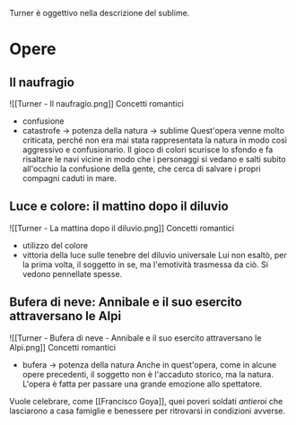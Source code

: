Turner è oggettivo nella descrizione del sublime.
# Opere
## Il naufragio
![[Turner - Il naufragio.png]]
Concetti romantici
- confusione
- catastrofe -> potenza della natura -> sublime
Quest'opera venne molto criticata, perché non era mai stata rappresentata la natura in modo così aggressivo e confusionario.
Il gioco di colori scurisce lo sfondo e fa risaltare le navi vicine in modo che i personaggi si vedano e salti subito all'occhio la confusione della gente, che cerca di salvare i propri compagni caduti in mare.
## Luce e colore: il mattino dopo il diluvio
![[Turner - La mattina dopo il diluvio.png]]
Concetti romantici
- utilizzo del colore
- vittoria della luce sulle tenebre del diluvio universale
Lui non esaltò, per la prima volta, il soggetto in se, ma l'emotività trasmessa da ciò.
Si vedono pennellate spesse.
## Bufera di neve: Annibale e il suo esercito attraversano le Alpi
![[Turner - Bufera di neve - Annibale e il suo esercito attraversano le Alpi.png]]
Concetti romantici
- bufera -> potenza della natura
Anche in quest'opera, come in alcune opere precedenti, il soggetto non è l'accaduto storico, ma la natura.
L'opera è fatta per passare una grande emozione allo spettatore.

Vuole celebrare, come [[Francisco Goya]], quei poveri soldati *antieroi* che lasciarono a casa famiglie e benessere per ritrovarsi in condizioni avverse.